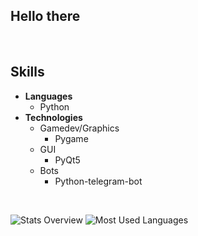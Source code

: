 ## Hello there

<br>

## Skills
- **Languages**
    - Python
- **Technologies**
    - Gamedev/Graphics
        - Pygame
    - GUI
        - PyQt5
    - Bots
        - Python-telegram-bot

<br>

![Stats Overview](https://github.com/Programmer-Anchous/github-stats/blob/master/generated/overview.svg)
![Most Used Languages](https://github.com/Programmer-Anchous/github-stats/blob/master/generated/languages.svg)
